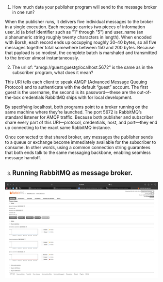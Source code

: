 1. How much data your publisher program will send to the message broker in one run?

When the publisher runs, it delivers five individual messages to the broker in a single execution. Each message carries two pieces of information user_id (a brief identifier such as "1" through "5") and user_name (an alphanumeric string roughly twenty characters in length). When encoded with Borsh, each record ends up occupying roughly 30–40 bytes, so all five messages together total somewhere between 150 and 200 bytes. Because that payload is so modest, the complete batch is marshaled and transmitted to the broker almost instantaneously.

2. The url of: “amqp://guest:guest@localhost:5672” is the same as in the subscriber program, what does it mean?

This URI tells each client to speak AMQP (Advanced Message Queuing Protocol) and to authenticate with the default “guest” account. The first guest is the username, the second is its password—these are the out-of-the-box credentials RabbitMQ ships with for local development.

By specifying localhost, both programs point to a broker running on the same machine where they’re launched. The port 5672 is RabbitMQ’s standard listener for AMQP traffic. Because both publisher and subscriber share every part of this URI—protocol, credentials, host, and port—they end up connecting to the exact same RabbitMQ instance.

Once connected to that shared broker, any messages the publisher sends to a queue or exchange become immediately available for the subscriber to consume. In other words, using a common connection string guarantees that both ends talk to the same messaging backbone, enabling seamless message handoff.


3. ## Running RabbitMQ as message broker.
![Screenshot 2025-05-14 at 08.53.44.png](img/Screenshot%202025-05-14%20at%2008.53.44.png)